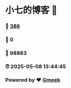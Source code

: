 # 小七的博客 :link:  
### :page_facing_up: [386](/tag.html) 
### :speech_balloon: 0 
### :hibiscus: 98883 
### :alarm_clock: 2025-05-08 13:44:45 
### Powered by :heart: [Gmeek](https://github.com/Meekdai/Gmeek)
